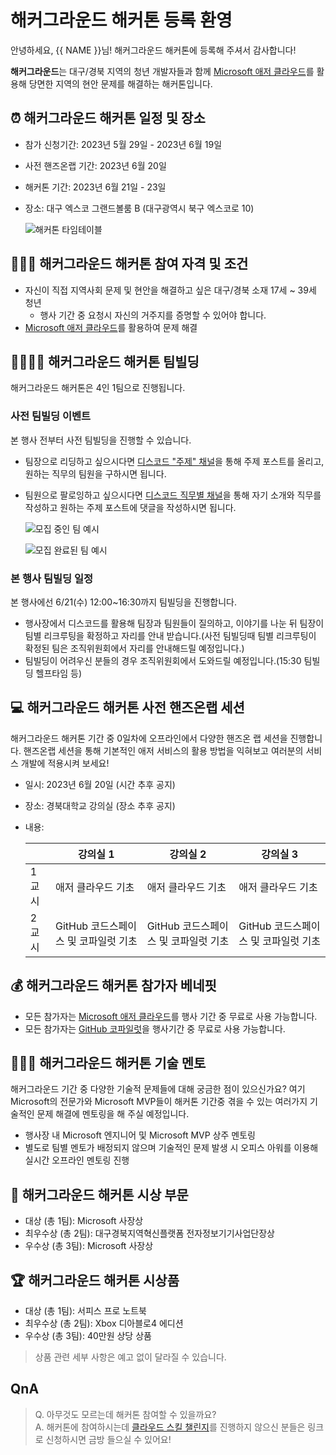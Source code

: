 # 해커그라운드 해커톤 등록 환영

안녕하세요, {{ NAME }}님! 해커그라운드 해커톤에 등록해 주셔서 감사합니다!  

**해커그라운드**는 대구/경북 지역의 청년 개발자들과 함께 [Microsoft 애저 클라우드](https://azure.microsoft.com/ko-kr?WT.mc_id=dotnet-91712-juyoo)를 활용해 당면한 지역의 현안 문제를 해결하는 해커톤입니다.

## ⏰ 해커그라운드 해커톤 일정 및 장소

- 참가 신청기간: 2023년 5월 29일 - 2023년 6월 19일
- 사전 핸즈온랩 기간: 2023년 6월 20일
- 해커톤 기간: 2023년 6월 21일 - 23일
- 장소: 대구 엑스코 그랜드볼룸 B (대구광역시 북구 엑스코로 10)

  ![해커톤 타임테이블](https://github.com/microsoft/hackers-ground/blob/main/assets/hackathon_time_table.jpg?raw=true)

## 🙆🏻‍♀️ 해커그라운드 해커톤 참여 자격 및 조건

- 자신이 직접 지역사회 문제 및 현안을 해결하고 싶은 대구/경북 소재 17세 ~ 39세 청년
  - 행사 기간 중 요청시 자신의 거주지를 증명할 수 있어야 합니다.
- [Microsoft 애저 클라우드](https://azure.microsoft.com/ko-kr?WT.mc_id=dotnet-91712-juyoo)를 활용하여 문제 해결

## 👨‍👩‍👧‍👦 해커그라운드 해커톤 팀빌딩

해커그라운드 해커톤은 4인 1팀으로 진행됩니다. 

### 사전 팀빌딩 이벤트

본 행사 전부터 사전 팀빌딩을 진행할 수 있습니다.

- 팀장으로 리딩하고 싶으시다면 [디스코드 "주제" 채널](https://aka.ms/hg/discord)을 통해 주제 포스트를 올리고, 원하는 직무의 팀원을 구하시면 됩니다.
- 팀원으로 팔로잉하고 싶으시다면 [디스코드 직무별 채널](https://aka.ms/hg/discord)을 통해 자기 소개와 직무를 작성하고 원하는 주제 포스트에 댓글을 작성하시면 됩니다.

  ![모집 중인 팀 예시](https://github.com/microsoft/hackers-ground/blob/main/assets/discord_team_recruiting_end.jpg?raw=true)

  ![모집 완료된 팀 예시](https://github.com/microsoft/hackers-ground/blob/main/assets/discord_team_recruiting_end.jpg?raw=true)

### 본 행사 팀빌딩 일정

본 행사에선 6/21(수) 12:00~16:30까지 팀빌딩을 진행합니다.

- 행사장에서 디스코드를 활용해 팀장과 팀원들이 질의하고, 이야기를 나눈 뒤 팀장이 팀별 리크루팅을 확정하고 자리를 안내 받습니다.(사전 팀빌딩때 팀별 리크루팅이 확정된 팀은 조직위원회에서 자리를 안내해드릴 예정입니다.)
- 팀빌딩이 어려우신 분들의 경우 조직위원회에서 도와드릴 예정입니다.(15:30 팀빌딩 헬프타임 등)

## 💻 해커그라운드 해커톤 사전 핸즈온랩 세션

해커그라운드 해커톤 기간 중 0일차에 오프라인에서 다양한 핸즈온 랩 세션을 진행합니다. 핸즈온랩 세션을 통해 기본적인 애저 서비스의 활용 방법을 익혀보고 여러분의 서비스 개발에 적용시켜 보세요!

- 일시: 2023년 6월 20일 (시간 추후 공지)
- 장소: 경북대학교 강의실 (장소 추후 공지)
- 내용:

  | &nbsp; | 강의실 1 | 강의실 2 | 강의실 3 |
  |----------|----------|----------|----------|
  | 1교시 | 애저 클라우드 기초 | 애저 클라우드 기초 | 애저 클라우드 기초 |
  | 2교시 | GitHub 코드스페이스 및 코파일럿 기초 | GitHub 코드스페이스 및 코파일럿 기초 | GitHub 코드스페이스 및 코파일럿 기초 |

## 💰 해커그라운드 해커톤 참가자 베네핏

- 모든 참가자는 [Microsoft 애저 클라우드](https://azure.microsoft.com/ko-kr?WT.mc_id=dotnet-91712-juyoo)를 행사 기간 중 무료로 사용 가능합니다.
- 모든 참가자는 [GitHub 코파일럿](https://github.com/features/copilot)을 행사기간 중 무료로 사용 가능합니다.

## 🧑🏻‍🏫 해커그라운드 해커톤 기술 멘토

해커그라운드 기간 중 다양한 기술적 문제들에 대해 궁금한 점이 있으신가요? 여기 Microsoft의 전문가와 Microsoft MVP들이 해커톤 기간중 겪을 수 있는 여러가지 기술적인 문제 해결에 멘토링을 해 주실 예정입니다.

- 행사장 내 Microsoft 엔지니어 및 Microsoft MVP 상주 멘토링
- 별도로 팀별 멘토가 배정되지 않으며 기술적인 문제 발생 시 오피스 아워를 이용해 실시간 오프라인 멘토링 진행

## 🏅 해커그라운드 해커톤 시상 부문

- 대상 (총 1팀): Microsoft 사장상
- 최우수상 (총 2팀): 대구경북지역혁신플랫폼 전자정보기기사업단장상
- 우수상 (총 3팀): Microsoft 사장상

## 🏆 해커그라운드 해커톤 시상품

- 대상 (총 1팀):  서피스 프로 노트북
- 최우수상 (총 2팀): Xbox 디아블로4 에디션
- 우수상 (총 3팀): 40만원 상당 상품

> 상품 관련 세부 사항은 예고 없이 달라질 수 있습니다.

## QnA

> Q. 아무것도 모르는데 해커톤 참여할 수 있을까요?  
> A. 해커톤에 참여하시는데 [클라우드 스킬 챌린지](https://aka.ms/hackers-ground/register/csc)를 진행하지 않으신 분들은 링크로 신청하시면 금방 들으실 수 있어요!

